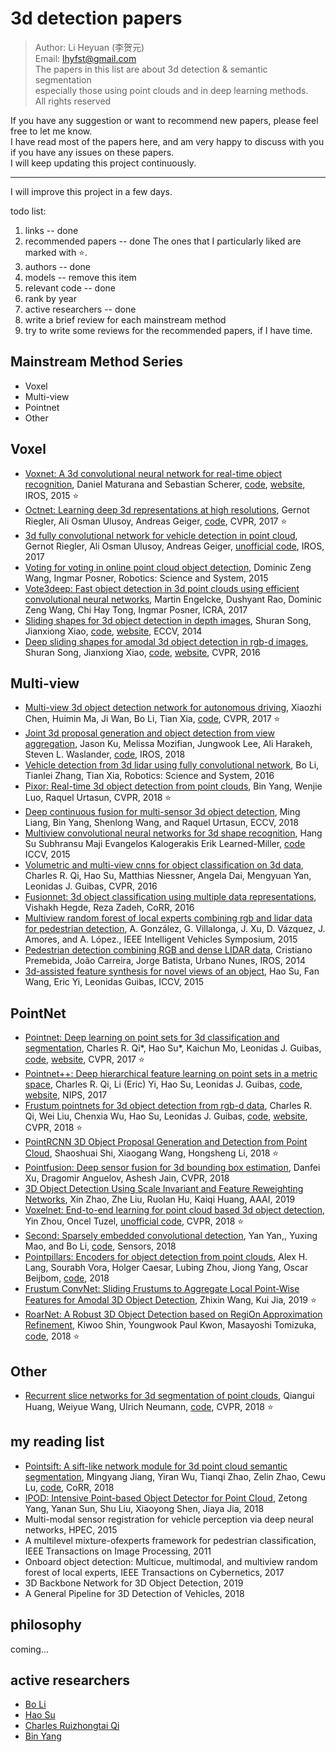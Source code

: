 # 3d detection papers

> Author: Li Heyuan (李贺元)<br>
> Email: lhyfst@gmail.com<br>
> The papers in this list are about 3d detection & semantic segmentation<br>
> especially those using point clouds and in deep learning methods.<br>
> All rights reserved


If you have any suggestion or want to recommend new papers, please feel free to let me know.<br>
I have read most of the papers here, and am very happy to discuss with you if you have any issues on these papers.<br>
I will keep updating this project continuously.<br>

---

I will improve this project in a few days.<br>

todo list:
1. links  -- done
2. recommended papers  -- done The ones that I particularly liked are marked with :star:.
3. authors -- done
4. models  -- remove this item
5. relevant code  -- done
6. rank by year
7. active researchers  -- done
8. write a brief review for each mainstream method
9. try to write some reviews for the recommended papers, if I have time.

## Mainstream Method Series
- Voxel
- Multi-view
- Pointnet
- Other

## Voxel
- [Voxnet: A 3d convolutional neural network for real-time object recognition](https://www.ri.cmu.edu/pub_files/2015/9/voxnet_maturana_scherer_iros15.pdf), 
Daniel Maturana and Sebastian Scherer,
[code](https://github.com/dimatura/voxnet), 
[website](http://dimatura.net/research/voxnet/), 
IROS, 2015  :star:
- [Octnet: Learning deep 3d representations at high resolutions](https://arxiv.org/pdf/1611.05009.pdf), 
Gernot Riegler, Ali Osman Ulusoy, Andreas Geiger, 
[code](https://github.com/griegler/octnet), 
CVPR, 2017  :star:
- [3d fully convolutional network for vehicle detection in point cloud](https://arxiv.org/pdf/1611.08069.pdf), 
Gernot Riegler, Ali Osman Ulusoy, Andreas Geiger, 
[unofficial code](https://github.com/yukitsuji/3D_CNN_tensorflow), 
IROS, 2017
- [Voting for voting in online point cloud object detection](http://www.robots.ox.ac.uk/~mobile/Papers/2015RSS_wang.pdf), 
Dominic Zeng Wang, Ingmar Posner,
Robotics: Science and System, 2015
- [Vote3deep: Fast object detection in 3d point clouds using efficient convolutional neural networks](https://arxiv.org/pdf/1609.06666),
Martin Engelcke, Dushyant Rao, Dominic Zeng Wang, Chi Hay Tong, Ingmar Posner, 
ICRA, 2017
- [Sliding shapes for 3d object detection in depth images](http://slidingshapes.cs.princeton.edu/paper.pdf), 
Shuran Song, Jianxiong Xiao, 
[code](http://slidingshapes.cs.princeton.edu/), 
[website](http://slidingshapes.cs.princeton.edu/), 
ECCV, 2014
- [Deep sliding shapes for amodal 3d object detection in rgb-d images](http://dss.cs.princeton.edu/paper.pdf), 
Shuran Song, Jianxiong Xiao, 
[code](https://github.com/shurans/DeepSlidingShape), 
[website](http://dss.cs.princeton.edu/), 
CVPR, 2016

## Multi-view
- [Multi-view 3d object detection network for autonomous driving](https://arxiv.org/pdf/1611.07759.pdf), 
Xiaozhi Chen, Huimin Ma, Ji Wan, Bo Li, Tian Xia, 
[code](https://github.com/bostondiditeam/MV3D), 
CVPR, 2017  :star:
- [Joint 3d proposal generation and object detection from view aggregation](https://arxiv.org/pdf/1712.02294.pdf), 
Jason Ku, Melissa Mozifian, Jungwook Lee, Ali Harakeh, Steven L. Waslander, 
[code](https://github.com/kujason/avod), 
IROS, 2018
- [Vehicle detection from 3d lidar using fully convolutional network](https://arxiv.org/pdf/1608.07916.pdf), 
Bo Li, Tianlei Zhang, Tian Xia, 
Robotics: Science and System, 2016
- [Pixor: Real-time 3d object detection from point clouds](https://arxiv.org/pdf/1902.06326), 
Bin Yang, Wenjie Luo, Raquel Urtasun, 
CVPR, 2018  :star:
- [Deep continuous fusion for multi-sensor 3d object detection](http://openaccess.thecvf.com/content_ECCV_2018/papers/Ming_Liang_Deep_Continuous_Fusion_ECCV_2018_paper.pdf), 
Ming Liang, Bin Yang, Shenlong Wang, and Raquel Urtasun, 
ECCV, 2018
- [Multiview convolutional neural networks for 3d shape recognition](http://vis-www.cs.umass.edu/mvcnn/docs/su15mvcnn.pdf), 
Hang Su Subhransu Maji Evangelos Kalogerakis Erik Learned-Miller, 
[code](https://github.com/jongchyisu/mvcnn_pytorch)
ICCV, 2015
- [Volumetric and multi-view cnns for object classification on 3d data](http://openaccess.thecvf.com/content_cvpr_2016/papers/Qi_Volumetric_and_Multi-View_CVPR_2016_paper.pdf), 
Charles R. Qi, Hao Su, Matthias Niessner, Angela Dai, Mengyuan Yan, Leonidas J. Guibas, 
CVPR, 2016
- [Fusionnet: 3d object classification using multiple data representations](https://arxiv.org/pdf/1607.05695.pdf), 
Vishakh Hegde, Reza Zadeh, 
CoRR, 2016
- [Multiview random forest of local experts combining rgb and lidar data for pedestrian detection](https://ieeexplore.ieee.org/document/7225711), 
A. González, G. Villalonga, J. Xu, D. Vázquez, J. Amores, and A. López., 
IEEE Intelligent Vehicles Symposium, 2015
- [Pedestrian detection combining RGB and dense LIDAR data](https://ieeexplore.ieee.org/document/6943141), 
Cristiano Premebida, João Carreira, Jorge Batista, Urbano Nunes, 
IROS, 2014
- [3d-assisted feature synthesis for novel views of an object](http://openaccess.thecvf.com/content_iccv_2015/papers/Su_3D-Assisted_Feature_Synthesis_ICCV_2015_paper.pdf), 
Hao Su, Fan Wang, Eric Yi, Leonidas Guibas, 
ICCV, 2015


## PointNet
- [Pointnet: Deep learning on point sets for 3d classification and segmentation](https://arxiv.org/abs/1612.00593), 
Charles R. Qi*, Hao Su*, Kaichun Mo, Leonidas J. Guibas, 
[code](https://github.com/charlesq34/pointnet), 
[website](http://stanford.edu/~rqi/pointnet/), 
CVPR, 2017  :star:
- [Pointnet++: Deep hierarchical feature learning on point sets in a metric space](https://arxiv.org/abs/1706.02413), 
Charles R. Qi, Li (Eric) Yi, Hao Su, Leonidas J. Guibas, 
[code](https://github.com/charlesq34/pointnet2), 
[website](http://stanford.edu/~rqi/pointnet2/), 
NIPS, 2017
- [Frustum pointnets for 3d object detection from rgb-d data](https://arxiv.org/abs/1711.08488), 
Charles R. Qi, Wei Liu, Chenxia Wu, Hao Su, Leonidas J. Guibas, 
[code](https://github.com/charlesq34/frustum-pointnets), 
[website](http://stanford.edu/~rqi/frustum-pointnets/), 
CVPR, 2018  :star:
- [PointRCNN 3D Object Proposal Generation and Detection from Point Cloud](https://arxiv.org/pdf/1812.04244.pdf), 
Shaoshuai Shi, Xiaogang Wang, Hongsheng Li, 
2018  :star:
- [Pointfusion: Deep sensor fusion for 3d bounding box estimation](https://arxiv.org/pdf/1711.10871.pdf), 
Danfei Xu, Dragomir Anguelov, Ashesh Jain, 
CVPR, 2018
- [3D Object Detection Using Scale Invariant and Feature Reweighting Networks](https://arxiv.org/pdf/1711.10871.pdf), 
Xin Zhao, Zhe Liu, Ruolan Hu, Kaiqi Huang, 
AAAI, 2019
- [Voxelnet: End-to-end learning for point cloud based 3d object detection](https://arxiv.org/pdf/1711.06396.pdf), 
Yin Zhou, Oncel Tuzel, 
[unofficial code](https://github.com/jeasinema/VoxelNet-tensorflow), 
CVPR, 2018  :star:
- [Second: Sparsely embedded convolutional detection](https://pdfs.semanticscholar.org/5125/a16039cabc6320c908a4764f32596e018ad3.pdf), 
Yan Yan,, Yuxing Mao, and Bo Li, 
[code](https://github.com/traveller59/second.pytorch), 
Sensors, 2018
- [Pointpillars: Encoders for object detection from point clouds](https://arxiv.org/pdf/1812.05784.pdf), 
Alex H. Lang, Sourabh Vora, Holger Caesar, Lubing Zhou, Jiong Yang, Oscar Beijbom, 
[code](https://github.com/nutonomy/second.pytorch), 
2018
- [Frustum ConvNet: Sliding Frustums to Aggregate Local Point-Wise Features for Amodal 3D Object Detection](https://arxiv.org/pdf/1903.01864.pdf), 
Zhixin Wang, Kui Jia, 
2019  :star:
- [RoarNet: A Robust 3D Object Detection based on RegiOn Approximation Refinement](https://arxiv.org/pdf/1811.03818), 
Kiwoo Shin, Youngwook Paul Kwon, Masayoshi Tomizuka, 
[code](https://github.com/Kiwoo/RoarNet), 
2018  :star:


## Other
- [Recurrent slice networks for 3d segmentation of point clouds](https://arxiv.org/pdf/1802.04402.pdf), 
Qiangui Huang, Weiyue Wang, Ulrich Neumann, 
[code](https://github.com/qianguih/RSNet), 
CVPR, 2018  :star:


## my reading list
- [Pointsift: A sift-like network module for 3d point cloud semantic segmentation](https://arxiv.org/abs/1807.00652), 
Mingyang Jiang, Yiran Wu, Tianqi Zhao, Zelin Zhao, Cewu Lu, 
[code](https://github.com/MVIG-SJTU/pointSIFT), 
CoRR, 2018
- [IPOD: Intensive Point-based Object Detector for Point Cloud](https://arxiv.org/pdf/1812.05276.pdf), 
Zetong Yang, Yanan Sun, Shu Liu, Xiaoyong Shen, Jiaya Jia, 
2018
- Multi-modal sensor registration for vehicle perception via deep neural networks, HPEC, 2015
- A multilevel mixture-ofexperts framework for pedestrian classification, IEEE Transactions on Image Processing, 2011
- Onboard object detection: Multicue, multimodal, and multiview random forest of local experts, IEEE Transactions on Cybernetics, 2017
- 3D Backbone Network for 3D Object Detection, 2019
- A General Pipeline for 3D Detection of Vehicles, 2018


## philosophy
coming...

## active researchers
- [Bo Li](http://prclibo.github.io/)
- [Hao Su](http://cseweb.ucsd.edu/~haosu/index.html#teaching)
- [Charles Ruizhongtai Qi](http://stanford.edu/~rqi/)
- [Bin Yang](http://www.cs.toronto.edu/~byang/)
